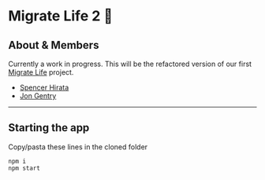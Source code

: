 # Migrate Life 2 🛫

## About & Members

Currently a work in progress. This will be the refactored version of our first
[Migrate Life](https://github.com/migrate-life/Migrate.Life) project.

- [Spencer Hirata](http://spencerhirata.com)
- [Jon Gentry]()

---

## Starting the app

Copy/pasta these lines in the cloned folder

```
npm i
npm start
```
